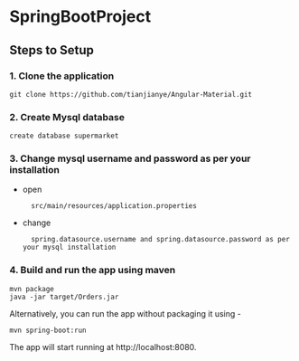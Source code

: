 # SpringBootProject

## Steps to Setup

### 1. Clone the application

	git clone https://github.com/tianjianye/Angular-Material.git

### 2. Create Mysql database

	create database supermarket

### 3. Change mysql username and password as per your installation

+ open		

		src/main/resources/application.properties

+ change	
		
		spring.datasource.username and spring.datasource.password as per your mysql installation

### 4. Build and run the app using maven

	mvn package
	java -jar target/Orders.jar

Alternatively, you can run the app without packaging it using -

	mvn spring-boot:run
	
The app will start running at http://localhost:8080.
